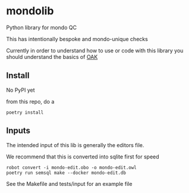 # mondolib
Python library for mondo QC

This has intentionally bespoke and mondo-unique checks

Currently in order to understand how to use or code with this library you should understand the basics of [OAK](https://incatools.github.io/ontology-access-kit/)

## Install

No PyPI yet

from this repo, do a 

```
poetry install
```

## Inputs

The intended input of this lib is generally the editors file.

We recommend that this is converted into sqlite first for speed

```
robot convert -i mondo-edit.obo -o mondo-edit.owl
poetry run semsql make --docker mondo-edit.db
```

See the Makefile and tests/input for an example file

